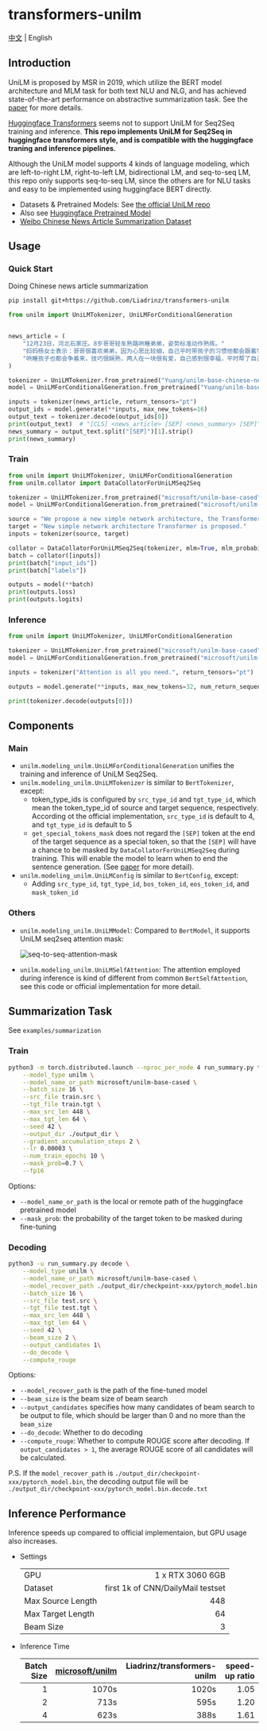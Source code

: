 # transformers-unilm

[中文](README.md) | English

## Introduction

UniLM is proposed by MSR in 2019, which utilize the BERT model architecture and MLM task for both text NLU and NLG, and has achieved state-of-the-art performance on abstractive summarization task. See the [paper](https://arxiv.org/abs/1905.03197) for more details.

[Huggingface Transformers](http://github.com/huggingface/transformers) seems not to support UniLM for Seq2Seq training and inference. **This repo implements UniLM for Seq2Seq in huggingface transformers style, and is compatible with the huggingface traning and inference pipelines.** 

Although the UniLM model supports 4 kinds of language modeling, which are left-to-right LM, right-to-left LM, bidirectional LM, and seq-to-seq LM, this repo only supports seq-to-seq LM, since the others are for NLU tasks and easy to be implemented using huggingface BERT directly.

- Datasets & Pretrained Models: See [the official UniLM repo](https://github.com/microsoft/unilm/tree/master/unilm-v1)
- Also see [Huggingface Pretrained Model](https://huggingface.co/microsoft/unilm-base-cased)
- [Weibo Chinese News Article Summarization Dataset](https://pan.baidu.com/s/1-OxrZRm_Q7ejfU-mtngBWg?pwd=85t5)

## Usage

### Quick Start

Doing Chinese news article summarization

```sh
pip install git+https://github.com/Liadrinz/transformers-unilm
```

```py
from unilm import UniLMTokenizer, UniLMForConditionalGeneration


news_article = (
    "12月23日，河北石家庄。8岁哥哥轻车熟路哄睡弟弟，姿势标准动作熟练。"
    "妈妈杨女士表示：哥哥很喜欢弟弟，因为心思比较细，自己平时带孩子的习惯他都会跟着学习，"
    "哄睡孩子也都会争着来，技巧很娴熟，两人在一块很有爱，自己感到很幸福，平时帮了自己很大的忙，感恩有这么乖的宝宝。"
)

tokenizer = UniLMTokenizer.from_pretrained("Yuang/unilm-base-chinese-news-sum")
model = UniLMForConditionalGeneration.from_pretrained("Yuang/unilm-base-chinese-news-sum")  # fine-tuned on weibo news article summarization dataset

inputs = tokenizer(news_article, return_tensors="pt")
output_ids = model.generate(**inputs, max_new_tokens=16)
output_text = tokenizer.decode(output_ids[0])
print(output_text)  # "[CLS] <news_article> [SEP] <news_summary> [SEP]"
news_summary = output_text.split("[SEP]")[1].strip()
print(news_summary)
```

### Train

```python
from unilm import UniLMTokenizer, UniLMForConditionalGeneration
from unilm.collator import DataCollatorForUniLMSeq2Seq

tokenizer = UniLMTokenizer.from_pretrained("microsoft/unilm-base-cased")
model = UniLMForConditionalGeneration.from_pretrained("microsoft/unilm-base-cased")

source = "We propose a new simple network architecture, the Transformer, based solely on attention mechanisms, dispensing with recurrence and convolutions entirely."
target = "New simple network architecture Transformer is proposed."
inputs = tokenizer(source, target)

collator = DataCollatorForUniLMSeq2Seq(tokenizer, mlm=True, mlm_probability=0.7)
batch = collator([inputs])
print(batch["input_ids"])
print(batch["labels"])

outputs = model(**batch)
print(outputs.loss)
print(outputs.logits)
```

### Inference

```python
from unilm import UniLMTokenizer, UniLMForConditionalGeneration

tokenizer = UniLMTokenizer.from_pretrained("microsoft/unilm-base-cased")
model = UniLMForConditionalGeneration.from_pretrained("microsoft/unilm-base-cased")

inputs = tokenizer("Attention is all you need.", return_tensors="pt")

outputs = model.generate(**inputs, max_new_tokens=32, num_return_sequence=5, num_beams=5, no_repeat_ngram_size=3)

print(tokenizer.decode(outputs[0]))
```

## Components

### Main

- `unilm.modeling_unilm.UniLMForConditionalGeneration` unifies the training and inference of UniLM Seq2Seq.
- `unilm.modeling_unilm.UniLMTokenizer` is similar to `BertTokenizer`, except:
    - token_type_ids is configured by `src_type_id` and `tgt_type_id`, which mean the token_type_id of source and target sequence, respectively. According ot the official implementation, `src_type_id` is default to 4, and `tgt_type_id` is default to 5
    - `get_special_tokens_mask` does not regard the `[SEP]` token at the end of the target sequence as a special token, so that the `[SEP]` will have a chance to be masked by `DataCollatorForUniLMSeq2Seq` during training. This will enable the model to learn when to end the sentence generation. (See [paper](https://arxiv.org/abs/1905.03197) for more detail).
- `unilm.modeling_unilm.UniLMConfig` is similar to `BertConfig`, except:
    - Adding `src_type_id`, `tgt_type_id`, `bos_token_id`, `eos_token_id`, and `mask_token_id`

### Others

- `unilm.modeling_unilm.UniLMModel`: Compared to `BertModel`, it supports UniLM seq2seq attention mask:

    ![seq-to-seq-attention-mask](figures/seq-to-seq-attention-mask.png)

- `unilm.modeling_unilm.UniLMSelfAttention`: The attention employed during inference is kind of different from common `BertSelfAttention`, see this code or official implementation for more detail.

## Summarization Task

See `examples/summarization`

### Train

```sh
python3 -m torch.distributed.launch --nproc_per_node 4 run_summary.py train \
    --model_type unilm \
    --model_name_or_path microsoft/unilm-base-cased \
    --batch_size 16 \
    --src_file train.src \
    --tgt_file train.tgt \
    --max_src_len 448 \
    --max_tgt_len 64 \
    --seed 42 \
    --output_dir ./output_dir \
    --gradient_accumulation_steps 2 \
    --lr 0.00003 \
    --num_train_epochs 10 \
    --mask_prob=0.7 \
    --fp16
```

Options:

- `--model_name_or_path` is the local or remote path of the huggingface pretrained model
- `--mask_prob`: the probability of the target token to be masked during fine-tuning

### Decoding

```sh
python3 -u run_summary.py decode \
    --model_type unilm \
    --model_name_or_path microsoft/unilm-base-cased \
    --model_recover_path ./output_dir/checkpoint-xxx/pytorch_model.bin \
    --batch_size 16 \
    --src_file test.src \
    --tgt_file test.tgt \
    --max_src_len 448 \
    --max_tgt_len 64 \
    --seed 42 \
    --beam_size 2 \
    --output_candidates 1\
    --do_decode \
    --compute_rouge
```

Options:

- `--model_recover_path` is the path of the fine-tuned model
- `--beam_size` is the beam size of beam search
- `--output_candidates` specifies how many candidates of beam search to be output to file, which should be larger than 0 and no more than the `beam_size`
- `--do_decode`: Whether to do decoding
- `--compute_rouge`: Whether to compute ROUGE score after decoding. If `output_candidates > 1`, the average ROUGE score of all candidates will be calculated.

P.S. If the `model_recover_path` is `./output_dir/checkpoint-xxx/pytorch_model.bin`, the decoding output file will be `./output_dir/checkpoint-xxx/pytorch_model.bin.decode.txt`

## Inference Performance

Inference speeds up compared to official implementaion, but GPU usage also increases.

- Settings

    |||
    |:--|--:|
    |GPU|1 x RTX 3060 6GB|
    |Dataset|first 1k of CNN/DailyMail testset|
    |Max Source Length|448|
    |Max Target Length|64|
    |Beam Size|3|

- Inference Time

    |Batch Size|[microsoft/unilm](https://github.com/microsoft/unilm/tree/master/unilm-v1)|Liadrinz/transformers-unilm|speed-up ratio|
    |--:|--:|--:|--:|
    |1|1070s|1020s|1.05|
    |2|713s|595s|1.20|
    |4|623s|388s|1.61|
